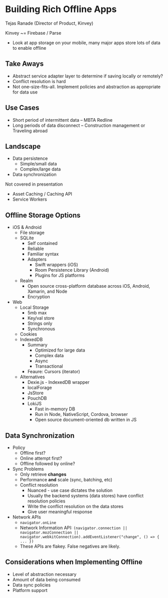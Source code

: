 # Building Rich Offline Apps

Tejas Ranade (Director of Product, Kinvey)

Kinvey ~= Firebase / Parse

- Look at app storage on your mobile, many major apps store lots of data to enable offline


## Take Aways

- Abstract service adapter layer to determine if saving locally or remotely?
- Conflict resolution is hard
- Not one-size-fits-all. Implement policies and abstraction as appropriate for data use


## Use Cases

- Short period of intermittent data – MBTA Redline
- Long periods of data disconnect – Construction management or Traveling abroad


## Landscape

- Data persistence
    - Simple/small data
    - Complex/large data
- Data synchronization

Not covered in presentation

- Asset Caching / Caching API
- Service Workers


## Offline Storage Options

- iOS & Android
    - File storage
    - SQLite
        - Self contained
        - Reliable
        - Familiar syntax
        - Adapters
            - Swift wrappers (iOS)
            - Room Persistence Library (Android)
            - Plugins for JS platforms
    - Realm
        - Open source cross-platform database across iOS, Android, Xamarin, and Node
        - Encryption
- Web
    - Local Storage
        - 5mb max
        - Key/val store
        - Strings only
        - Synchronous
    - Cookies
    - IndexedDB
        - Summary
            - Optimized for large data
            - Complex data
            - Async
            - Transactional
        - Feaure: Cursors (iterator)
    - Alternatives
        - Dexie.js - IndexedDB wrapper
        - localForage
        - JsStore
        - PouchDB
        - LokiJS
            - Fast in-memory DB
            - Run in Node, NativeScript, Cordova, browser
            - Open source document-oriented db written in JS


## Data Synchronization

- Policy
    - Offline first?
    - Online attempt first?
    - Offline followed by online?
- Sync Problems
    - Only retrieve **changes**
    - Performance **and** scale (sync, batching, etc)
    - Conflict resolution
        - Nuanced - use case dictates the solution
        - Usually the backend systems (data stores) have conflict resolution policies
        - Write the conflict resolution on the data stores
        - Give user meaningful response
- Network APIs
    - `navigator.onLine`
    - Network Information API: `(navigator.connection || navigator.mozConnection || navigator.webkitConnection).addEventListener("change", () => { ... })`
    - These APIs are flakey. False negatives are likely.


## Considerations when Implementing Offline

- Level of abstraction necessary
- Amount of data being consumed
- Data sync policies
- Platform support
